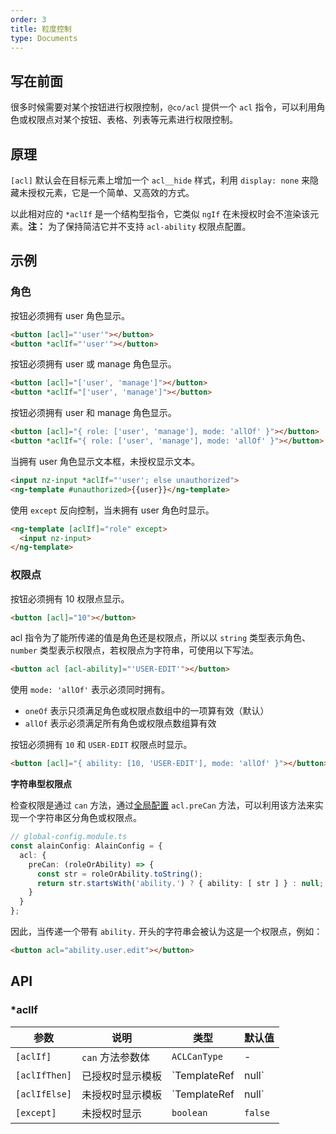 ```yaml
---
order: 3
title: 粒度控制
type: Documents
---
```


## 写在前面

很多时候需要对某个按钮进行权限控制，`@co/acl` 提供一个 `acl` 指令，可以利用角色或权限点对某个按钮、表格、列表等元素进行权限控制。

## 原理

`[acl]` 默认会在目标元素上增加一个 `acl__hide` 样式，利用 `display: none` 来隐藏未授权元素，它是一个简单、又高效的方式。

以此相对应的 `*aclIf` 是一个结构型指令，它类似 `ngIf` 在未授权时会不渲染该元素。**注：** 为了保持简洁它并不支持 `acl-ability` 权限点配置。

## 示例

### 角色

按钮必须拥有 user 角色显示。

```html
<button [acl]="'user'"></button>
<button *aclIf="'user'"></button>
```

按钮必须拥有 user 或 manage 角色显示。

```html
<button [acl]="['user', 'manage']"></button>
<button *aclIf="['user', 'manage']"></button>
```

按钮必须拥有 user 和 manage 角色显示。

```html
<button [acl]="{ role: ['user', 'manage'], mode: 'allOf' }"></button>
<button *aclIf="{ role: ['user', 'manage'], mode: 'allOf' }"></button>
```

当拥有 user 角色显示文本框，未授权显示文本。

```html
<input nz-input *aclIf="'user'; else unauthorized">
<ng-template #unauthorized>{{user}}</ng-template>
```

使用 `except` 反向控制，当未拥有 user 角色时显示。

```html
<ng-template [aclIf]="role" except>
  <input nz-input>
</ng-template>
```

### 权限点

按钮必须拥有 10 权限点显示。

```html
<button [acl]="10"></button>
```

acl 指令为了能所传递的值是角色还是权限点，所以以 `string` 类型表示角色、`number` 类型表示权限点，若权限点为字符串，可使用以下写法。

```html
<button acl [acl-ability]="'USER-EDIT'"></button>
```

使用 `mode: 'allOf'` 表示必须同时拥有。

- `oneOf` 表示只须满足角色或权限点数组中的一项算有效（默认）
- `allOf` 表示必须满足所有角色或权限点数组算有效

按钮必须拥有 `10` 和 `USER-EDIT` 权限点时显示。

```html
<button [acl]="{ ability: [10, 'USER-EDIT'], mode: 'allOf' }"></button>
```

**字符串型权限点**

检查权限是通过 `can` 方法，通过[全局配置](/docs/global-config) `acl.preCan` 方法，可以利用该方法来实现一个字符串区分角色或权限点。

```ts
// global-config.module.ts
const alainConfig: AlainConfig = {
  acl: {
    preCan: (roleOrAbility) => {
      const str = roleOrAbility.toString();
      return str.startsWith('ability.') ? { ability: [ str ] } : null;
    }
  }
};
```

因此，当传递一个带有 `ability.` 开头的字符串会被认为这是一个权限点，例如：

```html
<button acl="ability.user.edit"></button>
```

## API

### *aclIf

参数      | 说明            | 类型     | 默认值
----------|----------------|----------|-------
`[aclIf]`  | `can` 方法参数体   | `ACLCanType` | -
`[aclIfThen]` | 已授权时显示模板 | `TemplateRef<void> | null` | -
`[aclIfElse]` | 未授权时显示模板 | `TemplateRef<void> | null` | -
`[except]` | 未授权时显示 | `boolean` | `false`
